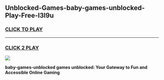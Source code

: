 
## Unblocked-Games-baby-games-unblocked-Play-Free-l3l9u
<h3>
<a href="https://premium76.site?title=baby-games-unblocked&ref=22A">CLICK TO PLAY</a></h3>
<hr>

<h3>
<a href="https://premium76.site?title=baby-games-unblocked&ref=22A">CLICK 2 PLAY</a>
  
</h3>

<a href="https://premium76.site?title=baby-games-unblocked&ref=22A"><img src="https://clearcache.store/games.png"></a>


**baby-games-unblocked games unblocked: Your Gateway to Fun and Accessible Online Gaming**
